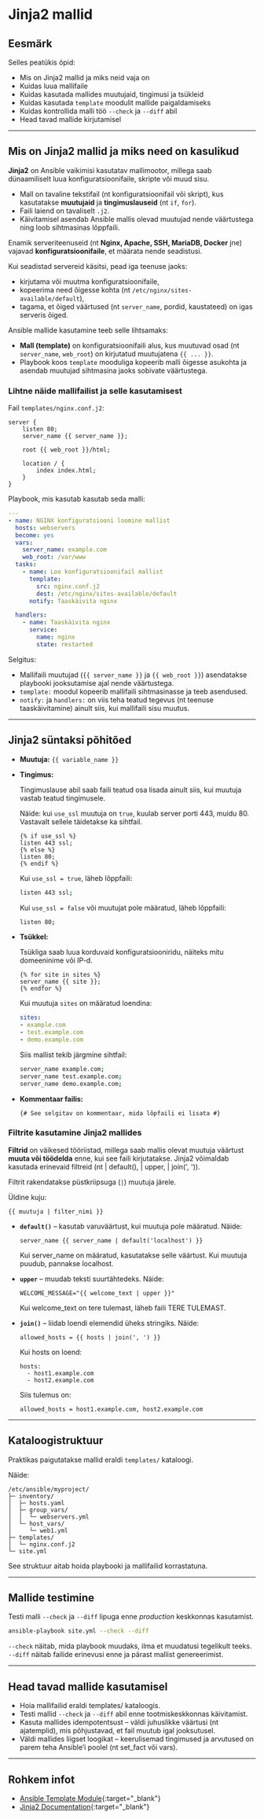 # Jinja2 mallid

## Eesmärk

Selles peatükis õpid:

- Mis on Jinja2 mallid ja miks neid vaja on
- Kuidas luua mallifaile
- Kuidas kasutada mallides muutujaid, tingimusi ja tsükleid
- Kuidas kasutada `template` moodulit mallide paigaldamiseks
- Kuidas kontrollida malli töö `--check` ja `--diff` abil
- Head tavad mallide kirjutamisel

---

## Mis on Jinja2 mallid ja miks need on kasulikud

**Jinja2** on Ansible vaikimisi kasutatav mallimootor, millega saab dünaamiliselt luua konfiguratsioonifaile, skripte või muud sisu.

- Mall on tavaline tekstifail (nt konfiguratsioonifail või skript), kus kasutatakse **muutujaid** ja **tingimuslauseid** (nt `if`, `for`).
- Faili laiend on tavaliselt `.j2`.
- Käivitamisel asendab Ansible mallis olevad muutujad nende väärtustega ning loob sihtmasinas lõppfaili.

Enamik serveriteenuseid (nt **Nginx, Apache, SSH, MariaDB, Docker** jne) vajavad **konfiguratsioonifaile**, et määrata nende seadistusi.

Kui seadistad servereid käsitsi, pead iga teenuse jaoks:

- kirjutama või muutma konfiguratsioonifaile,
- kopeerima need õigesse kohta (nt `/etc/nginx/sites-available/default`),
- tagama, et õiged väärtused (nt `server_name`, pordid, kaustateed) on igas serveris õiged.

Ansible mallide kasutamine teeb selle lihtsamaks:

- **Mall (template)** on konfiguratsioonifaili alus, kus muutuvad osad (nt `server_name`, `web_root`) on kirjutatud muutujatena `{{ ... }}`.
- Playbook koos `template` mooduliga kopeerib malli õigesse asukohta ja asendab muutujad sihtmasina jaoks sobivate väärtustega.

### Lihtne näide mallifailist ja selle kasutamisest

Fail `templates/nginx.conf.j2`:

```jinja2
server {
    listen 80;
    server_name {{ server_name }};

    root {{ web_root }}/html;

    location / {
        index index.html;
    }
}
```

Playbook, mis kasutab kasutab seda malli:

```yaml
---
- name: NGINX konfiguratsiooni loomine mallist
  hosts: webservers
  become: yes
  vars:
    server_name: example.com
    web_root: /var/www
  tasks:
    - name: Loo konfiguratsioonifail mallist
      template:
        src: nginx.conf.j2
        dest: /etc/nginx/sites-available/default
      notify: Taaskäivita nginx

  handlers:
    - name: Taaskäivita nginx
      service:
        name: nginx
        state: restarted
```

Selgitus:

- Mallifaili muutujad (`{{ server_name }}` ja `{{ web_root }}`) asendatakse playbooki jooksutamise ajal nende väärtustega.
- `template:` moodul kopeerib mallifaili sihtmasinasse ja teeb asendused.
- `notify:` ja `handlers:` on viis teha teatud tegevus (nt teenuse taaskäivitamine) ainult siis, kui mallifaili sisu muutus.

---

## Jinja2 süntaksi põhitõed

- **Muutuja:** `{{ variable_name }}`
- **Tingimus:**

    Tingimuslause abil saab faili teatud osa lisada ainult siis, kui muutuja vastab teatud tingimusele.

    Näide: kui `use_ssl` muutuja on `true`, kuulab server porti 443, muidu 80. Vastavalt sellele täidetakse ka sihtfail.

    ```jinja2
    {% if use_ssl %}
    listen 443 ssl;
    {% else %}
    listen 80;
    {% endif %}
    ```

    Kui `use_ssl = true`, läheb lõppfaili:

    ```bash
    listen 443 ssl;
    ```

    Kui `use_ssl = false` või muutujat pole määratud, läheb lõppfaili:

    ```bash
    listen 80;
    ```

- **Tsükkel:**

    Tsükliga saab luua korduvaid konfiguratsiooniridu, näiteks mitu domeeninime või IP-d.

    ```jinja2
    {% for site in sites %}
    server_name {{ site }};
    {% endfor %}
    ```

    Kui muutuja `sites` on määratud loendina:
    ```yaml
    sites:
    - example.com
    - test.example.com
    - demo.example.com
    ```

    Siis mallist tekib järgmine sihtfail:

    ```bash
    server_name example.com;
    server_name test.example.com;
    server_name demo.example.com;
    ```

- **Kommentaar failis:**

    ```jinja2
    {# See selgitav on kommentaar, mida lõpfaili ei lisata #}
    ```


### Filtrite kasutamine Jinja2 mallides

**Filtrid** on väikesed tööriistad, millega saab mallis olevat muutuja väärtust **muuta või töödelda** enne, kui see faili kirjutatakse. Jinja2 võimaldab kasutada erinevaid filtreid (nt | default(), | upper, | join(', ')).

Filtrit rakendatakse püstkriipsuga (`|`) muutuja järele.

Üldine kuju:
```jinja2
{{ muutuja | filter_nimi }}
```

- **`default()`** – kasutab varuväärtust, kui muutuja pole määratud. Näide:
  
    ```jinja2
    server_name {{ server_name | default('localhost') }}
    ```
    Kui server_name on määratud, kasutatakse selle väärtust.
    Kui muutuja puudub, pannakse localhost.

- **`upper`** – muudab teksti suurtähtedeks. Näide:

    ```jinja2
    WELCOME_MESSAGE="{{ welcome_text | upper }}"
    ```

    Kui welcome_text on tere tulemast, läheb faili TERE TULEMAST.

- **`join()`** – liidab loendi elemendid üheks stringiks. Näide:

    ```jinja2
    allowed_hosts = {{ hosts | join(', ') }}
    ```

    Kui hosts on loend:
    ```jinja2
    hosts:
      - host1.example.com
      - host2.example.com
    ```

    Siis tulemus on:
    ```jinja2
    allowed_hosts = host1.example.com, host2.example.com
    ```

---

## Kataloogistruktuur

Praktikas paigutatakse mallid eraldi `templates/` kataloogi.

Näide:
```
/etc/ansible/myproject/
├─ inventory/
│  ├─ hosts.yaml
│  ├─ group_vars/
│  │  └─ webservers.yml
│  └─ host_vars/
│     └─ web1.yml
├─ templates/
│  └─ nginx.conf.j2
└─ site.yml
```

See struktuur aitab hoida playbooki ja mallifailid korrastatuna.

---

## Mallide testimine

Testi malli `--check` ja `--diff` lipuga enne *production* keskkonnas kasutamist.

```bash
ansible-playbook site.yml --check --diff
```

  `--check` näitab, mida playbook muudaks, ilma et muudatusi tegelikult teeks.
  `--diff` näitab failide erinevusi enne ja pärast mallist genereerimist.

---

## Head tavad mallide kasutamisel

- Hoia mallifailid eraldi templates/ kataloogis.
- Testi mallid `--check` ja `--diff` abil enne tootmiskeskkonnas käivitamist.
- Kasuta mallides idempotentsust – väldi juhuslikke väärtusi (nt ajatemplid), mis põhjustavad, et fail muutub igal jooksutusel.
- Väldi mallides liigset loogikat – keerulisemad tingimused ja arvutused on parem teha Ansible’i poolel (nt set_fact või vars).

---


## Rohkem infot

- [Ansible Template Module](https://docs.ansible.com/ansible/latest/collections/ansible/builtin/template_module.html){:target="_blank"}  
- [Jinja2 Documentation](https://jinja.palletsprojects.com/en/latest/templates/){:target="_blank"}  
